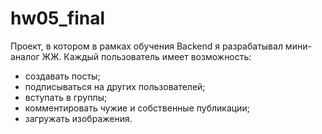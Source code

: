 # hw05_final
Проект, в котором в рамках обучения Backend я разрабатывал мини-аналог ЖЖ. Каждый пользователь имеет возможность:
- создавать посты;
- подписываться на других пользователей;
- вступать в группы;
- комментировать чужие и собственные публикации;
- загружать изображения.

